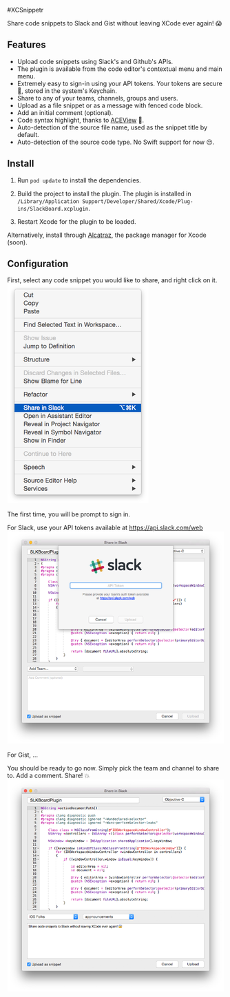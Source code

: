 #XCSnippetr

Share code snippets to Slack and Gist without leaving XCode ever again! 😱

## Features

- Upload code snippets using Slack's and Github's APIs.
- The plugin is available from the code editor's contextual menu and main menu.
- Extremely easy to sign-in using your API tokens. Your tokens are secure 🙈, stored in the system's Keychain.
- Share to any of your teams, channels, groups and users.
- Upload as a file snippet or as a message with fenced code block.
- Add an initial comment (optional).
- Code syntax highlight, thanks to [ACEView](https://github.com/faceleg/ACEView) 👏.
- Auto-detection of the source file name, used as the snippet title by default.
- Auto-detection of the source code type. No Swift support for now 😔.

## Install

1. Run `pod update` to install the dependencies.

2. Build the project to install the plugin. The plugin is installed in `/Library/Application Support/Developer/Shared/Xcode/Plug-ins/SlackBoard.xcplugin`.

2. Restart Xcode for the plugin to be loaded.

Alternatively, install through [Alcatraz](http://alcatraz.io/), the package manager for Xcode (soon).


## Configuration

First, select any code snippet you would like to share, and right click on it.
![contextual menu](Documentation/Screenshots/screenshot_contextual_menu.png)

The first time, you will be prompt to sign in.

For Slack, use your API tokens available at https://api.slack.com/web
![login view](Documentation/Screenshots/screenshot_login.png)

For Gist, ...

You should be ready to go now.
Simply pick the team and channel to share to. Add a comment. Share! 💥
![main view](Documentation/Screenshots/screenshot_main.png)
